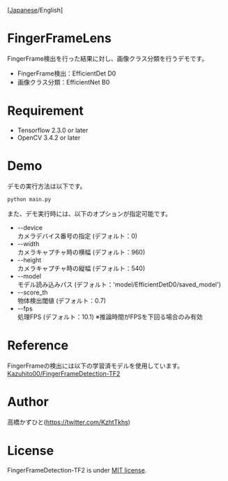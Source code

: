 [[Japanese](https://github.com/Kazuhito00/FingerFrameLens)/English] 
# FingerFrameLens
FingerFrame検出を行った結果に対し、画像クラス分類を行うデモです。<br>
* FingerFrame検出：EfficientDet D0<br>
* 画像クラス分類：EfficientNet B0<br>

# Requirement 
* Tensorflow 2.3.0 or later
* OpenCV 3.4.2 or later

# Demo
デモの実行方法は以下です。
```bash
python main.py
```

また、デモ実行時には、以下のオプションが指定可能です。
* --device<br>カメラデバイス番号の指定 (デフォルト：0)
* --width<br>カメラキャプチャ時の横幅 (デフォルト：960)
* --height<br>カメラキャプチャ時の縦幅 (デフォルト：540)
* --model<br>モデル読み込みパス (デフォルト：'model/EfficientDetD0/saved_model')
* --score_th<br>物体検出閾値 (デフォルト：0.7)
* --fps<br>処理FPS (デフォルト：10.1) ※推論時間がFPSを下回る場合のみ有効

# Reference
FingerFrameの検出には以下の学習済モデルを使用しています。
[Kazuhito00/FingerFrameDetection-TF2](https://github.com/Kazuhito00/FingerFrameDetection-TF2)

# Author
高橋かずひと(https://twitter.com/KzhtTkhs)
 
# License 
FingerFrameDetection-TF2 is under [MIT license](https://en.wikipedia.org/wiki/MIT_License).
